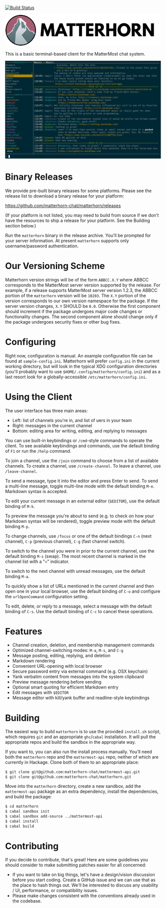[![Build
Status](https://travis-ci.org/matterhorn-chat/matterhorn.svg?branch=master)](https://travis-ci.org/matterhorn-chat/matterhorn)

![](logo.png)

This is a basic terminal-based client for the MatterMost chat system.

![](screenshots/screenshot-00.png)

# Binary Releases

We provide pre-built binary releases for some platforms. Please see the
release list to download a binary release for your platform:

https://github.com/matterhorn-chat/matterhorn/releases

(If your platform is not listed, you may need to build from source if
we don't have the resources to ship a release for your platform. See
the Building section below.)

Run the `matterhorn` binary in the release archive. You'll be prompted
for your server information. At present `matterhorn` supports only
username/password authentication.

# Our Versioning Scheme

Matterhorn version strings will be of the form `ABBCC.X.Y` where ABBCC
corresponds to the MatterMost server version supported by the release.
For example, if a release supports MatterMost server version 1.2.3, the
ABBCC portion of the `matterhorn` version will be `10203`. The `X.Y`
portion of the version corresponds to our own version namespace for the
package. If the server version changes, `X.Y` SHOULD be `0.0`. Otherwise
the first component should increment if the package undergoes major code
changes or functionality changes. The second component alone should
change only if the package undergoes security fixes or other bug fixes.

# Configuring

Right now, configuration is manual. An example configuration file
can be found at `sample-config.ini`. Matterhorn will prefer
`config.ini` in the current working directory, but will look in
the typical XDG configuration directories (you'll probably want to
use `$HOME/.config/matterhorn/config.ini`) and as a last resort look
for a globally-accessible `/etc/matterhorn/config.ini`.

# Using the Client

The user interface has three main areas:

* Left: list of channels you're in, and list of uers in your team
* Right: messages in the current channel
* Bottom: editing area for writing, editing, and replying to messages

You can use built-in keybindings or `/cmd`-style commands to operate
the client. To see available keybindings and commands, use the default
binding of `F1` or run the `/help` command.

To join a channel, use the `/join` command to choose from a list of
available channels. To create a channel, use `/create-channel`. To leave
a channel, use `/leave-channel`.

To send a message, type it into the editor and press Enter to send.
To send a multi-line message, toggle multi-line mode with the default
binding `M-e`. Markdown syntax is accepted.

To edit your current message in an external editor (`$EDITOR`), use the
default binding of `M-k`.

To preview the message you're about to send (e.g. to check on how your
Markdown syntax will be rendered), toggle preview mode with the default
binding `M-p`.

To change channels, use `/focus` or one of the default bindings `C-n`
(next channel), `C-p` (previous channel), `C-g` (fast channel switch).

To switch to the channel you were in prior to the current channel, use
the default binding `M-s` (swap). The most recent channel is marked in
the channel list with a "`<`" indicator.

To switch to the next channel with unread messages, use the default
binding `M-a`.

To quickly show a list of URLs mentioned in the current channel and then
open one in your local browser, use the default binding of `C-o` and
configure the `urlOpenCommand` configuration setting.

To edit, delete, or reply to a message, select a message with the
default binding of `C-s`. Use the default binding of `C-c` to cancel
these operations.

# Features

* Channel creation, deletion, and membership management commands
* Optimized channel-switching modes: `M-a`, `M-s`, and `C-g`
* Message posting, editing, replying, and deletion
* Markdown rendering
* Convenient URL-opening with local browser
* Secure password entry via external command (e.g. OSX keychain)
* Yank verbatim content from messages into the system clipboard
* Preview message rendering before sending
* Optional smart quoting for efficient Markdown entry
* Edit messages with `$EDITOR`
* Message editor with kill/yank buffer and readline-style keybindings

# Building

The easiest way to build `matterhorn` is to use the provided
`install.sh` script, which requires `git` and an appropriate
`ghc`/`cabal` installation. It will pull the appropriate repos and build
the sandbox in the appropriate way.

If you want to, you can also run the install process manually.
You'll need both the `matterhorn` repo and the `mattermost-api` repo,
neither of which are currently in Hackage. Clone both of them to
an appropriate place:

~~~
$ git clone git@github.com:matterhorn-chat/mattermost-api.git
$ git clone git@github.com:matterhorn-chat/matterhorn.git
~~~

Move into the `matterhorn` directory, create a new sandbox, add
the `mattermost-api` package as an extra dependency, install the
dependencies, and build the package:

~~~
$ cd matterhorn
$ cabal sandbox init
$ cabal sandbox add-source ../mattermost-api
$ cabal install
$ cabal build
~~~

# Contributing

If you decide to contribute, that's great! Here are some guidelines you
should consider to make submitting patches easier for all concerned:

 - If you want to take on big things, let's have a design/vision
   discussion before you start coding. Create a GitHub issue and we can
   use that as the place to hash things out. We'll be interested to
   discuss any usability / UI, performance, or compatibility issues.
 - Please make changes consistent with the conventions already used in
   the codebase.

